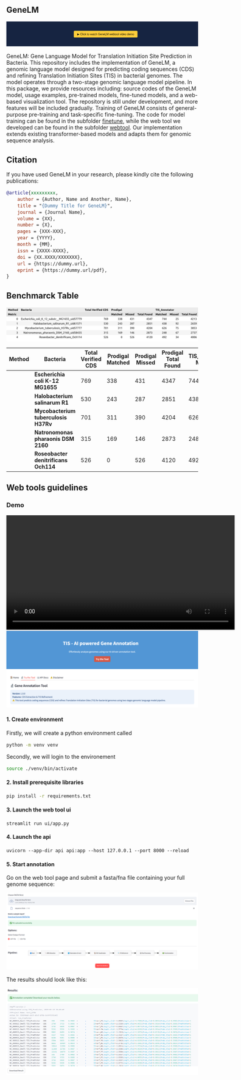 ## GeneLM

[![Watch the video](./webtool/ui/static/cta.png)](./webtool/ui/static/demo-gene-prediction-prokaryotes.mp4)

GeneLM: Gene Language Model for Translation Initiation Site Prediction in Bacteria. This repository includes the implementation of GeneLM, a genomic language model designed for predicting coding sequences (CDS) and refining Translation Initiation Sites (TIS) in bacterial genomes. The model operates through a two-stage genomic language model pipeline. In this package, we provide resources including: source codes of the GeneLM model, usage examples, pre-trained models, fine-tuned models, and a web-based visualization tool. The repository is still under development, and more features will be included gradually. Training of GeneLM consists of general-purpose pre-training and task-specific fine-tuning. The code for model training can be found in the subfolder [finetune](./finetune/), while the web tool we developed can be found in the subfolder [webtool](./webtool/). Our implementation extends existing transformer-based models and adapts them for genomic sequence analysis.

## Citation
If you have used GeneLM in your research, please kindly cite the following publications:
```bib
@article{xxxxxxxxx,
    author = {Author, Name and Another, Name},
    title = "{Dummy Title for GeneLM}",
    journal = {Journal Name},
    volume = {XX},
    number = {X},
    pages = {XXX-XXX},
    year = {YYYY},
    month = {MM},
    issn = {XXXX-XXXX},
    doi = {XX.XXXX/XXXXXXX},
    url = {https://dummy.url},
    eprint = {https://dummy.url/pdf},
}
```

<!-- 
To load our TIS Annotator model, you can use transformers library: 

```python
import torch
from transformers import AutoModelForSequenceClassification, AutoTokenizer

# Load Model
model_checkpoint = "Genereux-akotenou/BacteriaCDS-DNABERT-K6-89M"
model = AutoModelForSequenceClassification.from_pretrained(model_checkpoint)
tokenizer = AutoTokenizer.from_pretrained(model_checkpoint)
```
**Inference Example**: This model works with 6-mer tokenized sequences. You need to convert raw DNA sequences into k-mer format:

```python
def generate_kmer(sequence: str, k: int, overlap: int = 1):
    return " ".join([sequence[j:j+k] for j in range(0, len(sequence) - k + 1, overlap)])

sequence = "ATGAGAACCAGCCGGAGACCTCCTGCTCGTACATGAAAGGCTCGAGCAGCCGGGCGAGGGCGGTAG" 
seq_kmer = generate_kmer(sequence, k=6, overlap=3)

# Run inference
inputs = tokenizer(
  seq_kmer,
  return_tensors="pt",
  max_length=tokenizer.model_max_length,
  padding="max_length",
  truncation=True
)
with torch.no_grad():
  outputs = model(**inputs)
  logits = outputs.logits
  predicted_class = torch.argmax(logits, dim=-1).item()
```

This will give first stage classifition ouput you can refine using the second stage classifier. See instructions here: [Loading model for second stage](https://huggingface.co/Genereux-akotenou/BacteriaTIS-DNABERT-K6-89M) -->

## Benchmarck Table
<img src="./webtool/ui/static/TIS_vs_Prodigal.png"/>

| Method  | Bacteria                                      | Total Verified CDS | Prodigal Matched | Prodigal Missed | Prodigal Total Found | TIS_Annotator Matched | TIS_Annotator Missed | TIS_Annotator Total Found |
|---------|----------------------------------------------|--------------------|------------------|----------------|------------------|------------------|----------------|------------------|
|         | **Escherichia coli K-12 MG1655**             | 769                | 338              | 431            | 4347             | 744              | 25             | 4213             |
|         | **Halobacterium salinarum R1**               | 530                | 243              | 287            | 2851             | 438              | 92             | 2659             |
|         | **Mycobacterium tuberculosis H37Rv**         | 701                | 311              | 390            | 4204             | 626              | 75             | 3853             |
|         | **Natronomonas pharaonis DSM 2160**          | 315                | 169              | 146            | 2873             | 248              | 67             | 2737             |
|         | **Roseobacter denitrificans Och114**         | 526                | 0                | 526            | 4120             | 492              | 34             | 4006             |

## Web tools guidelines

### Demo
<video width="600" controls>
  <source src="https://genereux-akotenou.github.io/assets/images/demo-gene-prediction-prokaryotes.mp4" type="video/mp4">
  Your browser does not support the video tag.
</video>

<img src="./webtool/ui/static/app.png"/>

#### 1. Create environment
Firstly, we will create a python environment called
```sh
python -m venv venv
```
Secondly, we will login to the environement
```sh
source ./venv/bin/activate
```
#### 2. Install prerequisite libraries

```sh
pip install -r requirements.txt
```

####  3. Launch the web tool ui
```
streamlit run ui/app.py
```

####  4. Launch the api
```
uvicorn --app-dir api api:app --host 127.0.0.1 --port 8000 --reload
```

#### 5. Start annotation

Go on the web tool page and submit a fasta/fna file containing your full genome sequence:

<img src="./webtool/ui/static/task.png"/>

The results should look like this: 

<img src="./webtool/ui/static/results.png"/>


<!-- 

uvicorn --app-dir api api:app --host 10.52.88.33 --port 8000 --reload 
python start.py 

-->
